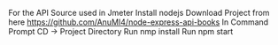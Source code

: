For the API Source used in Jmeter
Install nodejs
Download Project from here https://github.com/AnuMI4/node-express-api-books
In Command Prompt
CD -> Project Directory
Run nmp install
Run npm start
